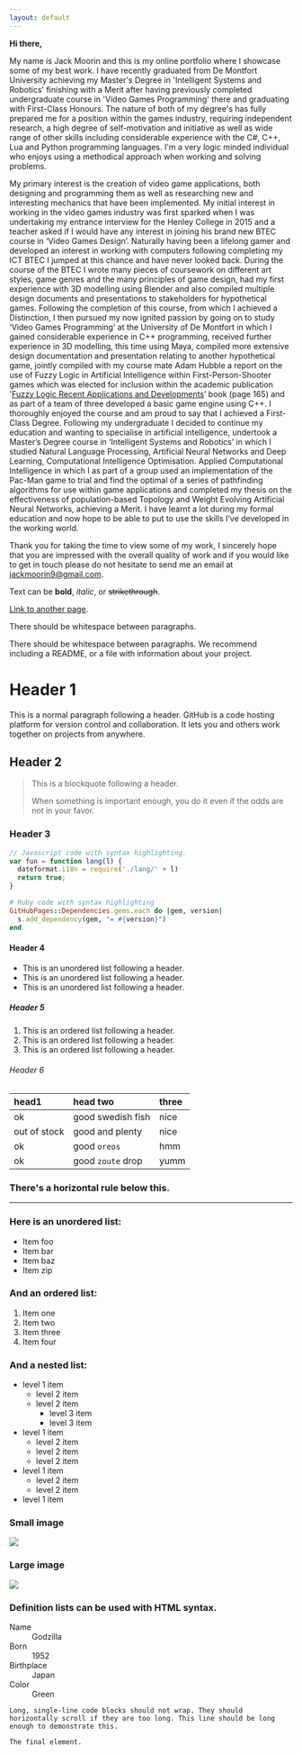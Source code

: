 ```yaml
---
layout: default
---
```


**Hi there,**

My name is Jack Moorin and this is my online portfolio where I showcase some of my best work. I have recently graduated from De Montfort 
University achieving my Master's Degree in 'Intelligent Systems and Robotics' finishing with a Merit after having previously completed 
undergraduate course in 'Video Games Programming' there and graduating with First-Class Honours. The nature of both of my degree's 
has fully prepared me for a position within the games industry, requiring independent research, a high degree of self-motivation and 
initiative as well as wide range of other skills including considerable experience with the  C#, C++, Lua and Python programming
languages. I'm a very logic minded individual who enjoys using a methodical approach when working and solving problems. 

My primary interest is the creation of video game applications, both designing and programming them as well as researching new and interesting 
mechanics that have been implemented. My initial interest in working in the video games industry was first sparked when I was undertaking my 
entrance interview for the Henley College in 2015 and a teacher asked if I would have any interest in joining his brand new BTEC course in 
‘Video Games Design’. Naturally having been a lifelong gamer and developed an interest in working with computers following completing my ICT 
BTEC I jumped at this chance and have never looked back. During the course of the BTEC I wrote many pieces of coursework on different art 
styles, game genres and the many principles of game design, had my first experience with 3D modelling using Blender and also compiled multiple 
design documents and presentations to stakeholders for hypothetical games. Following the completion of this course, from which I achieved a 
Distinction, I then pursued my now ignited passion by going on to study ‘Video Games Programming’ at the University of De Montfort in which I 
gained considerable experience in C++ programming, received further experience in 3D modelling, this time using Maya, compiled more extensive 
design documentation and presentation relating to another hypothetical game, jointly compiled with my course mate Adam Hubble a report on the 
use of Fuzzy Logic in Artificial Intelligence within First-Person-Shooter games which was elected for inclusion within the academic 
publication '[Fuzzy Logic Recent Applications and Developments](https://drive.google.com/file/d/1-AwLubafIXbJCovw54W6Ww9Pgjlfa5VB/view?usp=sharing)’
book (page 165) and as part of a team of three developed a basic game engine using C++. I thoroughly enjoyed the 
course and am proud to say that I achieved a First-Class Degree. Following my undergraduate I decided to continue my education and 
wanting to specialise in artificial intelligence, undertook a Master’s Degree course in ‘Intelligent Systems and Robotics’ in which I 
studied Natural Language Processing, Artificial Neural Networks and Deep Learning, Computational Intelligence Optimisation. Applied 
Computational Intelligence in which I as part of a group used an implementation of the Pac-Man game to trial and find the optimal of a 
series of pathfinding algorithms for use within game applications and completed my thesis on the effectiveness of population-based 
Topology and Weight Evolving Artificial Neural Networks, achieving a Merit. I have learnt a lot during my formal education and now 
hope to be able to put to use the skills I’ve developed in the working world.

Thank you for taking the time to view some of my work, I sincerely hope that you are impressed with the overall quality of work and if you 
would like to get in touch please do not hesitate to send me an email at <span style="color: #9c9c9c">jackmoorin9@gmail.com</span>.

Text can be **bold**, _italic_, or ~~strikethrough~~.

[Link to another page](another-page).

There should be whitespace between paragraphs.

There should be whitespace between paragraphs. We recommend including a README, or a file with information about your project.

# [](#header-1)Header 1

This is a normal paragraph following a header. GitHub is a code hosting platform for version control and collaboration. It lets you and others work together on projects from anywhere.

## [](#header-2)Header 2

> This is a blockquote following a header.
>
> When something is important enough, you do it even if the odds are not in your favor.

### [](#header-3)Header 3

```js
// Javascript code with syntax highlighting.
var fun = function lang(l) {
  dateformat.i18n = require('./lang/' + l)
  return true;
}
```

```ruby
# Ruby code with syntax highlighting
GitHubPages::Dependencies.gems.each do |gem, version|
  s.add_dependency(gem, "= #{version}")
end
```

#### [](#header-4)Header 4

*   This is an unordered list following a header.
*   This is an unordered list following a header.
*   This is an unordered list following a header.

##### [](#header-5)Header 5

1.  This is an ordered list following a header.
2.  This is an ordered list following a header.
3.  This is an ordered list following a header.

###### [](#header-6)Header 6

| head1        | head two          | three |
|:-------------|:------------------|:------|
| ok           | good swedish fish | nice  |
| out of stock | good and plenty   | nice  |
| ok           | good `oreos`      | hmm   |
| ok           | good `zoute` drop | yumm  |

### There's a horizontal rule below this.

* * *

### Here is an unordered list:

*   Item foo
*   Item bar
*   Item baz
*   Item zip

### And an ordered list:

1.  Item one
1.  Item two
1.  Item three
1.  Item four

### And a nested list:

- level 1 item
  - level 2 item
  - level 2 item
    - level 3 item
    - level 3 item
- level 1 item
  - level 2 item
  - level 2 item
  - level 2 item
- level 1 item
  - level 2 item
  - level 2 item
- level 1 item

### Small image

![](https://assets-cdn.github.com/images/icons/emoji/octocat.png)

### Large image

![](https://guides.github.com/activities/hello-world/branching.png)


### Definition lists can be used with HTML syntax.

<dl>
<dt>Name</dt>
<dd>Godzilla</dd>
<dt>Born</dt>
<dd>1952</dd>
<dt>Birthplace</dt>
<dd>Japan</dd>
<dt>Color</dt>
<dd>Green</dd>
</dl>

```
Long, single-line code blocks should not wrap. They should horizontally scroll if they are too long. This line should be long enough to demonstrate this.
```

```
The final element.
```
